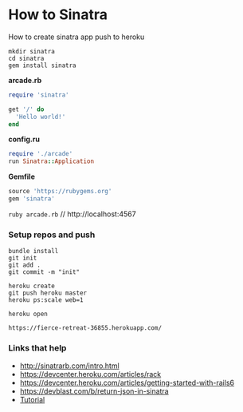 # How to Sinatra

How to create sinatra app push to heroku

```
mkdir sinatra
cd sinatra
gem install sinatra
```

**arcade.rb**

```ruby
require 'sinatra'

get '/' do
  'Hello world!'
end
```

**config.ru**

```ruby
require './arcade'
run Sinatra::Application
```

**Gemfile**

```ruby
source 'https://rubygems.org'
gem 'sinatra'
```

`ruby arcade.rb` // http://localhost:4567

### Setup repos and push

```
bundle install
git init
git add .
git commit -m "init"

heroku create
git push heroku master
heroku ps:scale web=1

heroku open
```

`https://fierce-retreat-36855.herokuapp.com/`

### Links that help

- http://sinatrarb.com/intro.html
- https://devcenter.heroku.com/articles/rack
- https://devcenter.heroku.com/articles/getting-started-with-rails6
- https://devblast.com/b/return-json-in-sinatra
- [Tutorial](https://www.devdungeon.com/content/ruby-sinatra-tutorial#toc-24)
